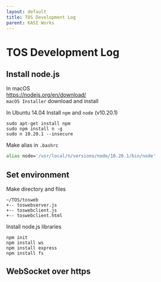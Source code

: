 ```yaml
---
layout: default
title: TOS Development Log
parent: KASI Works
---
```


# TOS Development Log

## Install node.js

In macOS  
https://nodejs.org/en/download/  
`macOS Installer` download and install

In Ubuntu 14.04
Install `npm` and `node` (v10.20.1)
```shell
sudo apt-get install npm
sudo npm install n -g
sudo n 10.20.1 --insecure
```
Make alias in `.bashrc`
```bash
alias node='/usr/local/n/versions/node/10.20.1/bin/node'
```

## Set environment

Make directory and files
```shell
~/TOS/tosweb
+-- toswebserver.js
+-- toswebclient.js
+-- toswebclient.html
```

Install node.js libraries
```shell
npm init
npm install ws
npm install express
npm install fs
```

## WebSocket over https

